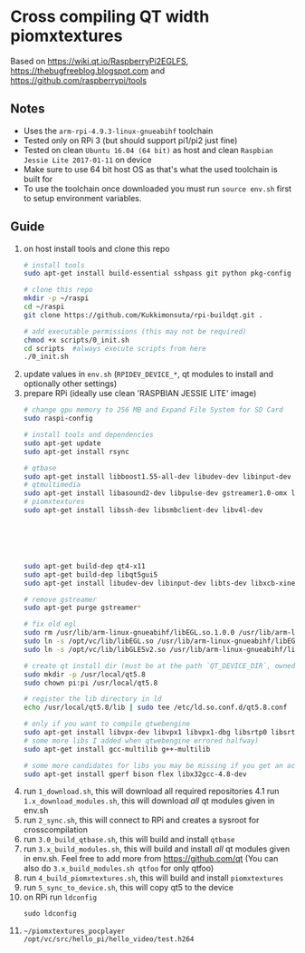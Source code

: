 # Cross compiling QT width piomxtextures

Based on https://wiki.qt.io/RaspberryPi2EGLFS, https://thebugfreeblog.blogspot.com and https://github.com/raspberrypi/tools

## Notes
 - Uses the `arm-rpi-4.9.3-linux-gnueabihf` toolchain
 - Tested only on RPi 3 (but should support pi1/pi2 just fine)
 - Tested on clean `Ubuntu 16.04 (64 bit)` as host and clean `Raspbian Jessie Lite 2017-01-11` on device
 - Make sure to use 64 bit host OS as that's what the used toolchain is built for
 - To use the toolchain once downloaded you must run `source env.sh` first to setup environment variables.

## Guide
1. on host install tools and clone this repo
    ```sh
    # install tools
    sudo apt-get install build-essential sshpass git python pkg-config

    # clone this repo
    mkdir -p ~/raspi
    cd ~/raspi
    git clone https://github.com/Kukkimonsuta/rpi-buildqt.git .
    
    # add executable permissions (this may not be required)
    chmod +x scripts/0_init.sh
    cd scripts  #always execute scripts from here
    ./0_init.sh
    ```
2. update values in `env.sh` (`RPIDEV_DEVICE_*`, qt modules to install and optionally other settings)
3. prepare RPi (ideally use clean 'RASPBIAN JESSIE LITE' image)
    ```sh
    # change gpu memory to 256 MB and Expand File System for SD Card
    sudo raspi-config

    # install tools and dependencies
    sudo apt-get update
    sudo apt-get install rsync

    # qtbase
    sudo apt-get install libboost1.55-all-dev libudev-dev libinput-dev libts-dev libmtdev-dev libjpeg-dev libfontconfig1-dev libssl-dev libdbus-1-dev libglib2.0-dev
    # qtmultimedia
    sudo apt-get install libasound2-dev libpulse-dev gstreamer1.0-omx libgstreamer1.0-dev libgstreamer-plugins-base1.0-dev
    # piomxtextures
    sudo apt-get install libssh-dev libsmbclient-dev libv4l-dev






    sudo apt-get build-dep qt4-x11
    sudo apt-get build-dep libqt5gui5
    sudo apt-get install libudev-dev libinput-dev libts-dev libxcb-xinerama0-dev libxcb-xinerama0 libsmbclient-dev libssh-dev libv4l-dev libboost1.55-all-dev libbz2-dev

    # remove gstreamer
    sudo apt-get purge gstreamer*

    # fix old egl
    sudo rm /usr/lib/arm-linux-gnueabihf/libEGL.so.1.0.0 /usr/lib/arm-linux-gnueabihf/libGLESv2.so.2.0.0
    sudo ln -s /opt/vc/lib/libEGL.so /usr/lib/arm-linux-gnueabihf/libEGL.so.1.0.0
    sudo ln -s /opt/vc/lib/libGLESv2.so /usr/lib/arm-linux-gnueabihf/libGLESv2.so.2.0.0

    # create qt install dir (must be at the path `QT_DEVICE_DIR`, owned by user `RPIDEV_DEVICE_USER` defined in `env.sh`)
    sudo mkdir -p /usr/local/qt5.8
    sudo chown pi:pi /usr/local/qt5.8

    # register the lib directory in ld
    echo /usr/local/qt5.8/lib | sudo tee /etc/ld.so.conf.d/qt5.8.conf

    # only if you want to compile qtwebengine
    sudo apt-get install libvpx-dev libvpx1 libvpx1-dbg libsrtp0 libsrtp0-dev libsnappy-dev
    # some more libs I added when qtwebengine errored halfway)
    sudo apt-get install gcc-multilib g++-multilib
    
    # some more candidates for libs you may be missing if you get an according error
    sudo apt-get install gperf bison flex libx32gcc-4.8-dev
    ```
4. run `1_download.sh`, this will download all required repositories
4.1 run `1.x_download_modules.sh`, this will download _all_ qt modules given in env.sh
5. run `2_sync.sh`, this will connect to RPi and creates a sysroot for crosscompilation
6. run `3.0_build_qtbase.sh`, this will build and install `qtbase`
7. run `3.x_build_modules.sh`, this will build and install _all_ qt modules given in env.sh. Feel free to add more from https://github.com/qt (You can also do `3.x_build_modules.sh qtfoo` for only qtfoo)
8. run `4_build_piomxtextures.sh`, this will build and install `piomxtextures`
9. run `5_sync_to_device.sh`, this will copy qt5 to the device
10. on RPi run `ldconfig`
    ```
    sudo ldconfig
    ```
11. `~/piomxtextures_pocplayer /opt/vc/src/hello_pi/hello_video/test.h264`
